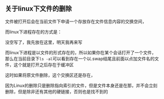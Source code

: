 ## 关于linux下文件的删除



文件被打开后会在当前文件下申请一个存放存在文件信息内容的交换空间，

而linux下进程存在的方式是：





没空写了，我先放在这里，明天我再来写





而linux下进程是以文件的形式存在的，所以如果你在某个会话打开了一个文件，那么在当前目录下`ls -al`可以看到存在一个以.swap结尾且前面以点加文件名的文件，这个就是打开之后存在于缓冲区



这时如果将原文件删除，这个交换区还是存在，

因为Linux的删除只是删除指向索引的文件，但是文件本身还是在那，并不会立刻删除，但是除非还有其他的硬链接，否则也是找不到的